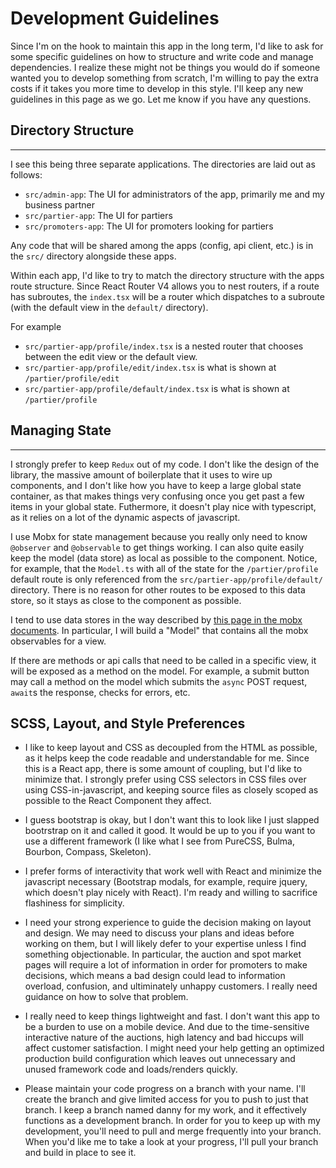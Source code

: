 # Development Guidelines
Since I'm on the hook to maintain this app in the long term, I'd like to ask for some specific guidelines on how to structure and write code and manage dependencies. I realize these might not be things you would do if someone wanted you to develop something from scratch, I'm willing to pay the extra costs if it takes you more time to develop in this style. I'll keep any new guidelines in this page as we go. Let me know if you have any questions. 

## Directory Structure
----------------

I see this being three separate applications. The directories are laid out as follows:

* `src/admin-app`: The UI for administrators of the app, primarily me and my business partner
* `src/partier-app`: The UI for partiers
* `src/promoters-app`: The UI for promoters looking for partiers

Any code that will be shared among the apps (config, api client, etc.) is in the `src/` directory alongside these apps. 

Within each app, I'd like to try to match the directory structure with the apps route structure. Since React Router V4 allows you to nest routers, if a route has subroutes, the `index.tsx` will be a router which dispatches to a subroute (with the default view in the `default/` directory). 

For example
* `src/partier-app/profile/index.tsx` is a nested router that chooses between the edit view or the default view. 
* `src/partier-app/profile/edit/index.tsx` is what is shown at `/partier/profile/edit`
* `src/partier-app/profile/default/index.tsx` is what is shown at `/partier/profile`

## Managing State
----------------

I strongly prefer to keep `Redux` out of my code. I don't like the design of the library, the massive amount of boilerplate that it uses to wire up components, and I don't like how you have to keep a large global state container, as that makes things very confusing once you get past a few items in your global state. Futhermore, it doesn't play nice with typescript, as it relies on a lot of the dynamic aspects of javascript. 

I use Mobx for state management because you really only need to know `@observer` and `@observable` to get things working. I can also quite easily keep the model (data store) as local as possible to the component. Notice, for example, that the `Model.ts` with all of the state for the `/partier/profile` default route is only referenced from the `src/partier-app/profile/default/` directory. There is no reason for other routes to be exposed to this data store, so it stays as close to the component as possible.

I tend to use data stores in the way described by [this page in the mobx documents](https://mobx.js.org/best/store.html). In particular, I will build a "Model" that contains all the mobx observables for a view. 

If there are methods or api calls that need to be called in a specific view, it will be exposed as a method on the model. For example, a submit button may call a method on the model which submits the `async` POST request, `await`s the response, checks for errors, etc. 

## SCSS, Layout, and Style Preferences

* I like to keep layout and CSS as decoupled from the HTML as possible, as it helps keep the code readable and understandable for me. Since this is a React app, there is some amount of coupling, but I'd like to minimize that. I strongly prefer using CSS selectors in CSS files over using CSS-in-javascript, and keeping source files as closely scoped as possible to the React Component they affect.

* I guess bootstrap is okay, but I don't want this to look like I just slapped bootrstrap on it and called it good. It would be up to you if you want to use a different framework (I like what I see from PureCSS, Bulma, Bourbon, Compass, Skeleton). 

* I prefer forms of interactivity that work well with React and minimize the javascript necessary (Bootstrap modals, for example, require jquery, which doesn't play nicely with React). I'm ready and willing to sacrifice flashiness for simplicity.

* I need your strong experience to guide the decision making on layout and design. We may need to discuss your plans and ideas before working on them, but I will likely defer to your expertise unless I find something objectionable.  In particular, the auction and spot market pages will require a lot of information in order for promoters to make decisions, which means a bad design could lead to information overload, confusion, and ultiminately unhappy customers. I really need guidance on how to solve that problem. 

* I really need to keep things lightweight and fast. I don't want this app to be a burden to use on a mobile device. And due to the time-sensitive interactive nature of the auctions, high latency and bad hiccups will affect customer satisfaction. I might need your help getting an optimized production build configuration which leaves out unnecessary and unused framework code and loads/renders quickly. 

* Please maintain your code progress on a branch with your name. I'll create the branch and give limited access for you to push to just that branch. I keep a branch named danny for my work, and it effectively functions as a development branch. In order for you to keep up with my development, you'll need to pull and merge frequently into your branch. When you'd like me to take a look at your progress, I'll pull your branch and build in place to see it. 
